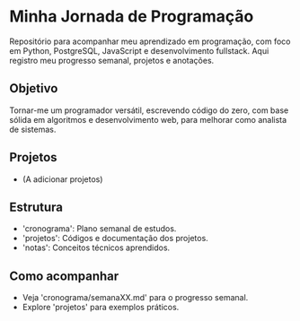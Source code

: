 # Minha Jornada de Programação

Repositório para acompanhar meu aprendizado em programação, com foco em Python, PostgreSQL, JavaScript e desenvolvimento fullstack. Aqui registro meu progresso semanal, projetos e anotações.

## Objetivo
Tornar-me um programador versátil, escrevendo código do zero, com base sólida em algoritmos e desenvolvimento web, para melhorar como analista de sistemas.

## Projetos
- (A adicionar projetos)

## Estrutura
- 'cronograma': Plano semanal de estudos.
- 'projetos': Códigos e documentação dos projetos.
- 'notas': Conceitos técnicos aprendidos. 

## Como acompanhar
- Veja 'cronograma/semanaXX.md' para o progresso semanal.
- Explore 'projetos' para exemplos práticos.